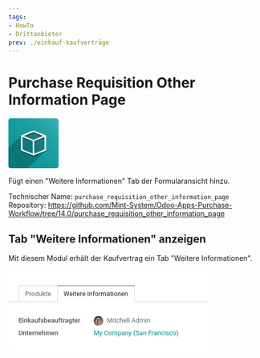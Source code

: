 ```yaml
---
tags:
- HowTo
- Drittanbieter
prev: ./einkauf-kaufverträge
---
```

# Purchase Requisition Other Information Page
![icon_oms_box](assets/icon_oms_box.png)

Fügt einen "Weitere Informationen" Tab der Formularansicht hinzu.

Technischer Name: `purchase_requisition_other_information_page`\
Repository: <https://github.com/Mint-System/Odoo-Apps-Purchase-Workflow/tree/14.0/purchase_requisition_other_information_page>

## Tab "Weitere Informationen" anzeigen

Mit diesem Modul erhält der Kaufvertrag ein Tab "Weitere Informationen".

![](assets/Purchase%20Requisition%20Other%20Information%20Page.png)

